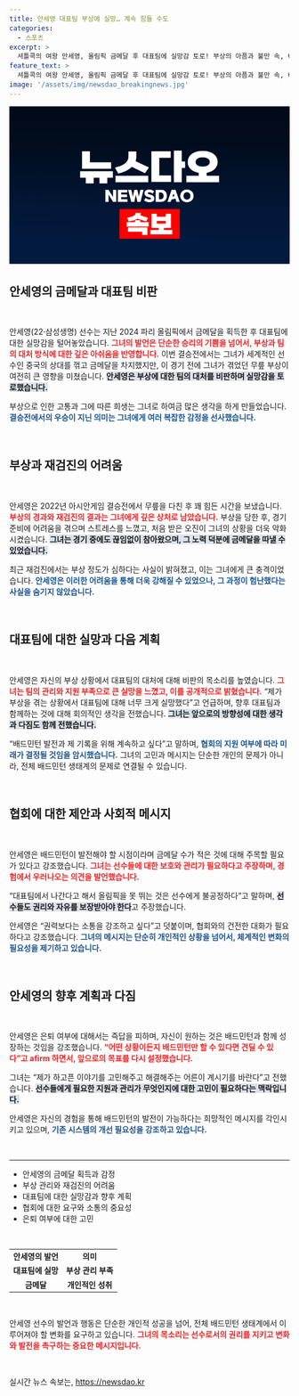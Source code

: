 ```yaml
---
title: 안세영 대표팀 부상에 실망… 계속 힘들 수도
categories:
  - 스포츠
excerpt: >
  셔틀콕의 여왕 안세영, 올림픽 금메달 후 대표팀에 실망감 토로! 부상의 아픔과 불만 속, 배드민턴의 미래를 고민하다. 과연 그녀는 어떤 결정을 내릴까?
feature_text: >
  셔틀콕의 여왕 안세영, 올림픽 금메달 후 대표팀에 실망감 토로! 부상의 아픔과 불만 속, 배드민턴의 미래를 고민하다. 과연 그녀는 어떤 결정을 내릴까?
image: '/assets/img/newsdao_breakingnews.jpg'
---
```


<p><img src="/assets/img/newsdao_breakingnews.jpg" alt="ontimetimes 속보" /></p>

<h2 data-ke-size="size26">안세영의 금메달과 대표팀 비판</h2>

<p data-ke-size="size16">&nbsp;</p>

<p>안세영(22·삼성생명) 선수는 지난 2024 파리 올림픽에서 금메달을 획득한 후 대표팀에 대한 실망감을 털어놓았습니다. <b><span style="color: #ee2323;">그녀의 발언은 단순한 승리의 기쁨을 넘어서, 부상과 팀의 대처 방식에 대한 깊은 아쉬움을 반영합니다.</span></b> 이번 결승전에서는 그녀가 세계적인 선수인 중국의 상대를 꺾고 금메달을 차지했지만, 이 경기 전에 그녀가 겪었던 무릎 부상이 여전히 큰 영향을 미쳤습니다. <b><span style="background-color: #21538527;">안세영은 부상에 대한 팀의 대처를 비판하며 실망감을 토로했습니다.</span></b>  </p>

<p>부상으로 인한 고통과 그에 따른 희생는 그녀로 하여금 많은 생각을 하게 만들었습니다. <b><span style="color: #1a5490;">결승전에서의 우승이 지닌 의미는 그녀에게 여러 복잡한 감정을 선사했습니다.</span></b> </p>

<p data-ke-size="size16">&nbsp;</p>

<h2 data-ke-size="size26">부상과 재검진의 어려움</h2>

<p data-ke-size="size16">&nbsp;</p>

<p>안세영은 2022년 아시안게임 결승전에서 무릎을 다친 후 꽤 힘든 시간을 보냈습니다. <b><span style="color: #ee2323;">부상의 경과와 재검진의 결과는 그녀에게 깊은 상처로 남았습니다.</span></b> 부상을 당한 후, 경기 준비에 어려움을 겪으며 스트레스를 느꼈고, 처음 받은 오진이 그녀의 상황을 더욱 악화시켰습니다. <b><span style="background-color: #21538527;">그녀는 경기 중에도 끊임없이 참아왔으며, 그 노력 덕분에 금메달을 따낼 수 있었습니다.</span></b> </p>

<p>최근 재검진에서는 부상 정도가 심하다는 사실이 밝혀졌고, 이는 그녀에게 큰 충격이었습니다. <b><span style="color: #1a5490;">안세영은 이러한 어려움을 통해 더욱 강해질 수 있었으나, 그 과정이 험난했다는 사실을 숨기지 않았습니다.</span></b> </p>

<p data-ke-size="size16">&nbsp;</p>

<h2 data-ke-size="size26">대표팀에 대한 실망과 다음 계획</h2>

<p data-ke-size="size16">&nbsp;</p>

<p>안세영은 자신의 부상 상황에서 대표팀의 대처에 대해 비판의 목소리를 높였습니다. <b><span style="color: #ee2323;">그녀는 팀의 관리와 지원 부족으로 큰 실망을 느꼈고, 이를 공개적으로 밝혔습니다.</span></b> “제가 부상을 겪는 상황에서 대표팀에 대해 너무 크게 실망했다”고 언급하며, 향후 대표팀과 함께하는 것에 대해 회의적인 생각을 전했습니다. <b><span style="background-color: #21538527;">그녀는 앞으로의 방향성에 대한 생각과 다짐도 함께 전했습니다.</span></b></p>

<p>“배드민턴 발전과 제 기록을 위해 계속하고 싶다”고 말하며, <b><span style="color: #1a5490;">협회의 지원 여부에 따라 미래가 결정될 것임을 암시했습니다.</span></b> 그녀의 고민과 메시지는 단순한 개인의 문제가 아니라, 전체 배드민턴 생태계의 문제로 연결될 수 있습니다.</p>

<p data-ke-size="size16">&nbsp;</p>

<h2 data-ke-size="size26">협회에 대한 제안과 사회적 메시지</h2>

<p data-ke-size="size16">&nbsp;</p>

<p>안세영은 배드민턴이 발전해야 할 시점이라며 금메달 수가 적은 것에 대해 주목할 필요가 있다고 강조했습니다. <b><span style="color: #ee2323;">그녀는 선수들에 대한 보호와 관리가 필요하다고 주장하며, 경험에서 우러나오는 의견을 발언했습니다.</span></b>   </p>

<p>“대표팀에서 나간다고 해서 올림픽을 못 뛰는 것은 선수에게 불공정하다”고 말하며, <b><span style="background-color: #21538527;">선수들도 권리와 자유를 보장받아야 한다</span></b>고 주장했습니다.   </p>

<p>안세영은 “권력보다는 소통을 강조하고 싶다”고 덧붙이며, 협회와의 건전한 대화가 필요하다고 강조했습니다. <b><span style="color: #1a5490;">그녀의 메시지는 단순히 개인적인 상황을 넘어서, 체계적인 변화의 필요성을 제기하고 있습니다.</span></b></p>

<p data-ke-size="size16">&nbsp;</p>

<h2 data-ke-size="size26">안세영의 향후 계획과 다짐</h2>

<p data-ke-size="size16">&nbsp;</p>

<p>안세영은 은퇴 여부에 대해서는 즉답을 피하며, 자신이 원하는 것은 배드민턴과 함께 성장하는 것임을 강조했습니다. <b><span style="color: #ee2323;">“어떤 상황이든지 배드민턴만 할 수 있다면 견딜 수 있다”고 afirm 하면서, 앞으로의 목표를 다시 설정했습니다.</span></b>   </p>

<p>그녀는 “제가 하고픈 이야기를 고민해주고 해결해주는 어른이 계시기를 바란다”고 전했습니다. <b><span style="background-color: #21538527;">선수들에게 필요한 지원과 관리가 무엇인지에 대한 고민이 필요하다는 맥락입니다.</span></b>   </p>

<p>안세영은 자신의 경험을 통해 배드민턴의 발전이 가능하다는 희망적인 메시지를 각인시키고 있으며, <b><span style="color: #1a5490;">기존 시스템의 개선 필요성을 강조하고 있습니다.</span></b></p>

<p data-ke-size="size16">&nbsp;</p>

<hr>

<ul>
    <li>안세영의 금메달 획득과 감정</li>
    <li>부상 관리와 재검진의 어려움</li>
    <li>대표팀에 대한 실망감과 향후 계획</li>
    <li>협회에 대한 요구와 소통의 중요성</li>
    <li>은퇴 여부에 대한 고민</li>
</ul>

<p data-ke-size="size16">&nbsp;</p> 

<table>
    <tr>
        <td style="text-align: center; height: 17px;"><b>안세영의 발언</b></td>
        <td style="text-align: center; height: 17px;"><b>의미</b></td>
    </tr>
    <tr>
        <td style="text-align: center; height: 17px;"><b>대표팀에 실망</b></td>
        <td style="text-align: center; height: 17px;"><b>부상 관리 부족</b></td>
    </tr>
    <tr>
        <td style="text-align: center; height: 17px;"><b>금메달</b></td>
        <td style="text-align: center; height: 17px;"><b>개인적인 성취</b></td>
    </tr>
</table>

<p data-ke-size="size16">&nbsp;</p>

<p>안세영 선수의 발언과 행동은 단순한 개인적 성공을 넘어, 전체 배드민턴 생태계에서 이루어져야 할 변화를 요구하고 있습니다. <b><span style="color: #ee2323;">그녀의 목소리는 선수로서의 권리를 지키고 변화와 발전을 촉구하는 중요한 메시지입니다.</span></b> </p>

<p data-ke-size="size16">&nbsp;</p>
실시간 뉴스 속보는, <a href="https://newsdao.kr" rel="dofollow">https://newsdao.kr</a>


